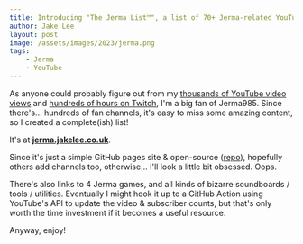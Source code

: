 ```yaml
---
title: Introducing "The Jerma List™️", a list of 70+ Jerma-related YouTube channels 📺
author: Jake Lee
layout: post
image: /assets/images/2023/jerma.png
tags:
    - Jerma
    - YouTube
---
```


As anyone could probably figure out from my [thousands of YouTube video views](https://jakelee.co.uk/analysing-my-youtube-subscriptions/#viewing-the-spreadsheet) and [hundreds of hours on Twitch](https://jakelee.co.uk/analysing-my-twitch-data/#analysing-my-own-data), I'm a big fan of Jerma985. Since there's... hundreds of fan channels, it's easy to miss some amazing content, so I created a complete(ish) list!

It's at <b>[jerma.jakelee.co.uk](https://jerma.jakelee.co.uk)</b>.

Since it's just a simple GitHub pages site & open-source ([repo](https://github.com/jakesteam/jerma)), hopefully others add channels too, otherwise... I'll look a little bit obsessed. Oops. 

There's also links to 4 Jerma games, and all kinds of bizarre soundboards / tools / utilities. Eventually I might hook it up to a GitHub Action using YouTube's API to update the video & subscriber counts, but that's only worth the time investment if it becomes a useful resource.

Anyway, enjoy!
